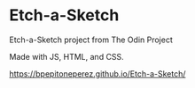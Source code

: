# Etch-a-Sketch
Etch-a-Sketch project from The Odin Project

Made with JS, HTML, and CSS.

https://bpepitoneperez.github.io/Etch-a-Sketch/
